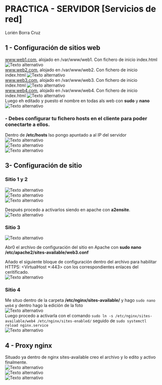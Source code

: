 
# PRACTICA - SERVIDOR [Servicios de red]

Lorién Borra Cruz

## 1 - Configuración de sitios web

www.web1.com, alojado en /var/www/web1. Con fichero de inicio index.html
![Texto alternativo](./imagenes/web1config.png)<br>
www.web2.com, alojado en /var/www/web2. Con fichero de inicio index.html
![Texto alternativo](./imagenes/web2config.png)<br>
www.web3.com, alojado en /var/www/web3. Con fichero de inicio index.html
![Texto alternativo](./imagenes/web3config.png)<br>
www.web4.com, alojado en /var/www/web4. Con fichero de inicio index.html
![Texto alternativo](./imagenes/web4config.png)<br>
Luego eh editado y puesto el nombre en todas als web con **sudo** y **nano**
![Texto alternativo](./imagenes/nombreenwebs.png)<br>

### - Debes configurar tu fichero hosts en el cliente para poder conectarte a ellos.
Dentro de **/etc/hosts** lso pongo apuntado a al IP del servidor<br>
![Texto alternativo](./imagenes/sudoHosts.png)<br>
![Texto alternativo](./imagenes/dominiosHosts.png)<br>
![Texto alternativo](./imagenes/hostsServer.png)<br>

## 3- Configuración de sitio

### Sitio 1 y 2
![Texto alternativo](./imagenes/terminalconf12.png)<br>
![Texto alternativo](./imagenes/daat1.png)<br>
![Texto alternativo](./imagenes/daat2.png)<br>

Después procedo a activarlos siendo en apache con **a2ensite**.
![Texto alternativo](./imagenes/activacionApache.png)<br>

### Sitio 3 
![Texto alternativo](./imagenes/http1.png)<br>

Abr0 el archivo de configuración del sitio en Apache con **sudo nano /etc/apache2/sites-available/web3.conf**

Añado el siguiente bloque de configuración dentro del archivo para habilitar HTTPS: <VirtualHost *:443> con los correspondientes enlaces del ceritificado.<br>
![Texto alternativo](./imagenes/archibuneno.png)<br>

### Sitio 4

Me situo dentro de la carpeta  **/etc/nginx/sites-available/** y hago `sudo nano web4` y dentro hago la edición de la foto<br>
![Texto alternativo](./imagenes/web4data.png)<br>
Luego procedo a activarla con el comando `sudo ln -s /etc/nginx/sites-available/web4 /etc/nginx/sites-enabled/` seguido de `sudo systemctl reload nginx.service`<br>
![Texto alternativo](./imagenes/activacionweb4.png)<br>


## 4 - Proxy nginx
Situado ya dentro de nginx sites-available creo el archivo y lo edito y activo finalmente.<br>
![Texto alternativo](./imagenes/inversocomando.png)<br>
![Texto alternativo](./imagenes/inversoData.png)<br>
![Texto alternativo](./imagenes/activoproxy.png)<br>


